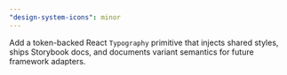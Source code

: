 ```yaml
---
"design-system-icons": minor
---
```


Add a token-backed React `Typography` primitive that injects shared styles, ships Storybook docs, and documents variant semantics for future framework adapters.
